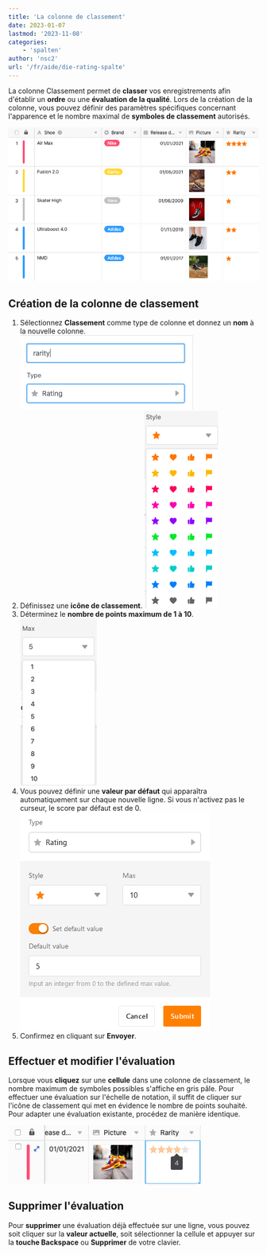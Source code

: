 ```yaml
---
title: 'La colonne de classement'
date: 2023-01-07
lastmod: '2023-11-08'
categories:
    - 'spalten'
author: 'nsc2'
url: '/fr/aide/die-rating-spalte'
---
```


La colonne Classement permet de **classer** vos enregistrements afin d'établir un **ordre** ou une **évaluation de la qualité**. Lors de la création de la colonne, vous pouvez définir des paramètres spécifiques concernant l'apparence et le nombre maximal de **symboles de classement** autorisés.

![Exemple de tableau avec une échelle de notation](images/example-table-rating-skala-1.png)

## Création de la colonne de classement

1. Sélectionnez **Classement** comme type de colonne et donnez un **nom** à la nouvelle colonne.
![Donnez un nom à la colonne de classement](images/benennen.png)
2. Définissez une **icône de classement**.
![Définition d'un symbole de notation](images/style.png)
1. Déterminez le **nombre de points maximum de 1 à 10**.
![Déterminer l'évaluation maximale autorisée](images/maximale-bewertung.png)
1. Vous pouvez définir une **valeur par défaut** qui apparaîtra automatiquement sur chaque nouvelle ligne. Si vous n'activez pas le curseur, le score par défaut est de 0.
![Définir la valeur par défaut dans une colonne de notation](images/Set-default-value-in-a-rating-column.png)
1. Confirmez en cliquant sur **Envoyer**.

## Effectuer et modifier l'évaluation

Lorsque vous **cliquez** sur une **cellule** dans une colonne de classement, le nombre maximum de symboles possibles s'affiche en gris pâle. Pour effectuer une évaluation sur l'échelle de notation, il suffit de cliquer sur l'icône de classement qui met en évidence le nombre de points souhaité. Pour adapter une évaluation existante, procédez de manière identique.

![Créer et modifier une évaluation](images/set-and-change-a-rating.png)

## Supprimer l'évaluation

Pour **supprimer** une évaluation déjà effectuée sur une ligne, vous pouvez soit cliquer sur la **valeur actuelle**, soit sélectionner la cellule et appuyer sur la **touche Backspace** ou **Supprimer** de votre clavier.
